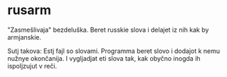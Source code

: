 # rusarm
"Zasmešlivaja" bezdeluška. Beret russkie slova i delajet iz nih kak by armjanskie.

Sutj takova: Estj fajl so slovami. Programma beret slovo i dodajot k nemu nužnye okončanija. I vygljadjat eti slova tak, kak obyčno inogda ih ispoljzujut v reči.

